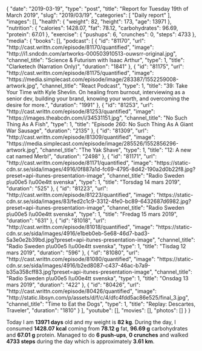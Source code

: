 {
    "date": "2019-03-19",
    "type": "post",
    "title": "Report for Tuesday 19th of March 2019",
    "slug": "2019\/03\/19",
    "categories": [
        "Daily report"
    ],
    "images": [],
    "health": {
        "weight": 82,
        "height": 173,
        "age": 13971
    },
    "nutrition": {
        "calories": 1428.07,
        "fat": 78.12,
        "carbohydrates": 96.69,
        "protein": 67.01
    },
    "exercise": {
        "pushups": 6,
        "crunches": 0,
        "steps": 4733
    },
    "media": {
        "books": [],
        "podcast": [
            {
                "id": "81170",
                "url": "http:\/\/cast.writtn.com\/episode\/81170\/quantified",
                "image": "http:\/\/i1.sndcdn.com\/artworks-000503910513-ouwsrr-original.jpg",
                "channel_title": "Science & Futurism with Isaac Arthur",
                "type": 1,
                "title": "Clarketech (Narration Only)",
                "duration": "1841"
            },
            {
                "id": "81175",
                "url": "http:\/\/cast.writtn.com\/episode\/81175\/quantified",
                "image": "https:\/\/media.simplecast.com\/episode\/image\/283387\/1552259008-artwork.jpg",
                "channel_title": "React Podcast",
                "type": 1,
                "title": "39: Take Your Time with Kyle Shevlin. On healing from burnout, interviewing as a senior dev, building your brand, knowing your worth, and overcoming the desire for more.",
                "duration": "1991"
            },
            {
                "id": "81253",
                "url": "http:\/\/cast.writtn.com\/episode\/81253\/quantified",
                "image": "https:\/\/images.theabcdn.com\/i\/34531151.jpg",
                "channel_title": "No Such Thing As A Fish",
                "type": 1,
                "title": "Episode 260: No Such Thing As A Giant War Sausage",
                "duration": "2135"
            },
            {
                "id": "81309",
                "url": "http:\/\/cast.writtn.com\/episode\/81309\/quantified",
                "image": "https:\/\/media.simplecast.com\/episode\/image\/285526\/1552856296-artwork.jpg",
                "channel_title": "The Yak Shave",
                "type": 1,
                "title": "12: A new cat named Merb!",
                "duration": "2498"
            },
            {
                "id": "81171",
                "url": "http:\/\/cast.writtn.com\/episode\/81171\/quantified",
                "image": "https:\/\/static-cdn.sr.se\/sida\/images\/4916\/0f887a1d-fc69-4795-8d42-190a2d0b22f8.jpg?preset=api-itunes-presentation-image",
                "channel_title": "Radio Sweden p\u00e5 l\u00e4tt svenska",
                "type": 1,
                "title": "Torsdag 14 mars 2019",
                "duration": "525"
            },
            {
                "id": "81223",
                "url": "http:\/\/cast.writtn.com\/episode\/81223\/quantified",
                "image": "https:\/\/static-cdn.sr.se\/sida\/images\/83\/fed2c1c9-3312-4fe0-bc89-6432687d6982.jpg?preset=api-itunes-presentation-image",
                "channel_title": "Radio Sweden p\u00e5 l\u00e4tt svenska",
                "type": 1,
                "title": "Fredag 15 mars 2019",
                "duration": "631"
            },
            {
                "id": "81018",
                "url": "http:\/\/cast.writtn.com\/episode\/81018\/quantified",
                "image": "https:\/\/static-cdn.sr.se\/sida\/images\/4916\/e1beb0eb-5e68-46d7-bad3-5a3e0e2b39bd.jpg?preset=api-itunes-presentation-image",
                "channel_title": "Radio Sweden p\u00e5 l\u00e4tt svenska",
                "type": 1,
                "title": "Tisdag 12 mars 2019",
                "duration": "596"
            },
            {
                "id": "81080",
                "url": "http:\/\/cast.writtn.com\/episode\/81080\/quantified",
                "image": "https:\/\/static-cdn.sr.se\/sida\/images\/4916\/b2ed8087-c437-46ac-b7a9-b35a358cff83.jpg?preset=api-itunes-presentation-image",
                "channel_title": "Radio Sweden p\u00e5 l\u00e4tt svenska",
                "type": 1,
                "title": "Onsdag 13 mars 2019",
                "duration": "422"
            },
            {
                "id": "80426",
                "url": "http:\/\/cast.writtn.com\/episode\/80426\/quantified",
                "image": "http:\/\/static.libsyn.com\/p\/assets\/d\/f\/c\/4\/dfc4fdd5ac86e525\/final_3.jpg",
                "channel_title": "Time to Eat the Dogs",
                "type": 1,
                "title": "Replay: Descartes, Traveler",
                "duration": "1810"
            }
        ],
        "youtube": [],
        "movies": [],
        "photos": []
    }
}

Today I am <strong>13971 days</strong> old and my weight is <strong>82 kg</strong>. During the day, I consumed <strong>1428.07 kcal</strong> coming from <strong>78.12 g</strong> fat, <strong>96.69 g</strong> carbohydrates and <strong>67.01 g</strong> protein. Managed to do <strong>6 push-ups</strong>, <strong>0 crunches</strong> and walked <strong>4733 steps</strong> during the day which is approximately <strong>3.61 km</strong>.
